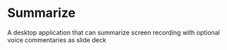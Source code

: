 # Summarize
A desktop application that can summarize screen recording with optional voice commentaries as slide deck
